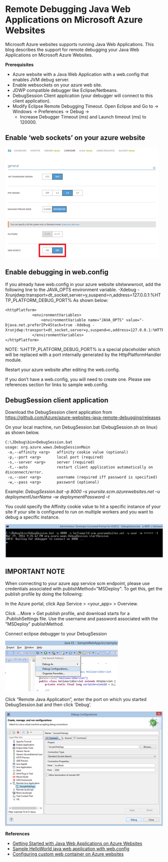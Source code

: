 


Remote Debugging Java Web Applications on Microsoft Azure Websites
==================================================================

Microsoft Azure websites supports running Java Web Applications. This blog describes the support for remote debugging your Java Web Applications on Microsoft Azure Websites.

**Prerequisites**
* Azure website with a Java Web Application with a web.config that enables JVM debug server.
* Enable websockets on your azure web site.
* JDWP compatible debugger like Eclipse/Netbeans.
* DebugSession Client application (your debugger will connect to this client application).
* Modify Eclipse Remote Debugging Timeout. Open Eclipse and Go to -> Windows -> Preferences -> Debug ->
	- Increase Debugger Timeout (ms) and Launch timeout (ms) to 120000.


Enable ‘web sockets’ on your azure website
------------------------------------------


![alt IMAGEONE](https://github.com/Azure/azure-websites-java-remote-debugging/blob/master/images/enable_websockets.png)


Enable debugging in web.config
------------------------------

If you already have web.config in your azure website site\wwwroot, add the following line to the JAVA_OPTS environment variable.
-Xdebug -Xrunjdwp:transport=dt_socket,server=y,suspend=n,address=127.0.0.1:%HTTP_PLATFORM_DEBUG_PORT%
As shown below:

```
<httpPlatform>
            <environmentVariables>
                <environmentVariable name="JAVA_OPTS" value="-Djava.net.preferIPv4Stack=true -Xdebug -Xrunjdwp:transport=dt_socket,server=y,suspend=n,address=127.0.0.1:%HTTP_PLATFORM_DEBUG_PORT%"/>
            </environmentVariables>
</httpPlatform>
```

NOTE: %HTTP_PLATFORM_DEBUG_PORT% is a special placeholder which will be replaced with a port internally generated by the HttpPlatformHandler module.

Restart your azure website after editing the web.config.

If you don’t have a web.config, you will need to create one. Please see references section for links to sample web.config.

DebugSession client application
-------------------------------
Download the DebugSession client application from https://github.com/Azure/azure-websites-java-remote-debugging/releases

On your local machine, run DebugSession.bat (DebugSession.sh on linux) as shown below.
```
C:\JDebug\bin>DebugSession.bat
usage: org.azure.waws.DebugSessionMain
 -a,--affinity <arg>   affinity cookie value (optional)
 -p,--port <arg>       local port (required)
 -s,--server <arg>     server (required)
 -t,--auto             restart client application automatically on disconnect/error.
 -u,--user <arg>       username (required iff password is specified)
 -w,--pass <arg>       password (optional)
```

Example:
*DebugSession.bat –p 8000 –s yoursite.scm.azurewebsites.net –u deploymentUserName –w deploymentPassword –t*

You could specify the Affinity cookie value to hit a specific instance of your site if your site is configured to run on multiple workers and you want to debug a specific instance.

![alt IMAGETWO](https://github.com/Azure/azure-websites-java-remote-debugging/blob/master/images/DebugSession.png)

IMPORTANT NOTE
---------------
When connecting to your azure app service scm endpoint, please use credentials associated with publishMethod="MSDeploy". To get this, get the publish profile by doing the following:

In the Azure portal, click App Service > <your_app> > Overview.

Click ...More > Get publish profile, and download starts for a .PublishSettings file. Use the username and password associated with the "MSDeploy" publishMethod. 


Connect eclipse debugger to your DebugSession


![alt IMAGETHREE](https://github.com/Azure/azure-websites-java-remote-debugging/blob/master/images/eclipse_debugconfig.png)


Click “Remote Java Application”, enter the port on which you started DebugSession.bat and then click ‘Debug’.


![alt IMAGEFOUR](https://github.com/Azure/azure-websites-java-remote-debugging/blob/master/images/eclipse_remote_debug.png)




**References**
* [Getting Started with Java Web Applications on Azure Websites](http://azure.microsoft.com/en-us/documentation/articles/web-sites-java-get-started/)
* [Sample HelloWorld java web application with web.config](https://github.com/Azure/azure-websites-java-remote-debugging/tree/master/SampleJavaApp/HelloWorld)
* [Configuring custom web container on Azure websites](http://azure.microsoft.com/en-us/documentation/articles/web-sites-java-custom-upload/)


